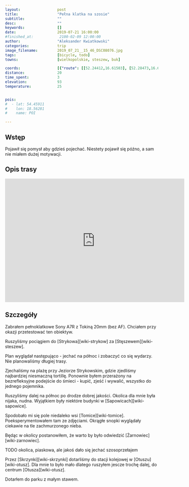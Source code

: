 ```yaml
---
layout:                 post
title:                  "Pełna klatka na szosie"
subtitle:               ""
desc:                   ""
keywords:               []
date:                   2019-07-21 16:00:00
#finished_at:            2100-02-09 12:00:00
author:                 "Aleksander Kwiatkowski"
categories:             trip
image_filename:         2019_07_21__15_46_DSC08076.jpg
tags:                   [bicycle, todo]
towns:                  [wielkopolskie, steszew, buk]

coords:                 [{"route": [[52.24412,16.61503], [52.28473,16.61777], [52.31181,16.62661], [52.32897,16.62249], [52.33988,16.61382], [52.35545,16.57795], [52.35534,16.57177]], "type": "bicycle"}]
distance:               20
time_spent:             3
elevation:              93
temperature:            25


pois:
#  - lat: 54.45911
#    lon: 18.56281
#    name: POI

---
```



## Wstęp

Pojawił się pomysł aby gdzieś pojechać. Niestety pojawił się późno, a
sam nie miałem dużej motywacji.

## Opis trasy

<iframe height='405' width='590' frameborder='0' allowtransparency='true' scrolling='no' src='https://www.strava.com/activities/2551378807/embed/0fb0c67285898faac11dc622347062f206bdcfe8'></iframe>

## Szczegóły

Zabrałem pełnoklatkowe Sony A7R z Tokiną 20mm (bez AF). Chciałem przy
okazji przetestować ten obiektyw.

Ruszyliśmy pociągiem do [Strykowa][wiki-strykow] za [Stęszewem][wiki-steszew].

Plan wyglądał następująco - jechać na północ i zobaczyć co się wydarzy. Nie
planowaliśmy długiej trasy.

Zjechaliśmy na plażę przy Jeziorze Strykowskim, gdzie zjedliśmy najbardziej
niesmaczną tortillę. Ponownie byłem przerażony na bezrefleksyjne podejście
do śmieci - kupić, zjeść i wywalić, wszystko do jednego pojemnika.

Ruszyliśmy dalej na północ po drodze dobrej jakości. Okolica dla mnie
była nijaka, nudna. Wyjątkiem były niektóre budynki w
[Sapowicach][wiki-sapowice].

Spodobało mi się pole niedaleko wsi [Tomice][wiki-tomice].
Poeksperymentowałem tam ze zdjęciami. Okrągłe snopki wyglądały ciekawie
na tle zachmurzonego nieba.

Będąc w okolicy postanowiłem, że warto by było odwiedzić
[Żarnowiec][wiki-zarnowiec].

TODO okolica, piaskowa, ale jakoś dało się jechać szosoprzełajem

Przez [Skrzynki][wiki-skrzynki] dotarliśmy do stacji kolejowej w
[Otuszu][wiki-otusz]. Dla mnie to było mało dlatego ruszyłem jescze trochę
dalej, do centrum [Otusza][wiki-otusz].

Dotarłem do parku z małym stawem.
